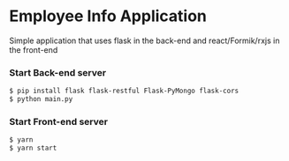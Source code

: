 # Employee Info Application

Simple application that uses flask in the back-end and react/Formik/rxjs in the front-end

### Start Back-end server

```sh
$ pip install flask flask-restful Flask-PyMongo flask-cors
$ python main.py
```

### Start Front-end server

```sh
$ yarn
$ yarn start
```